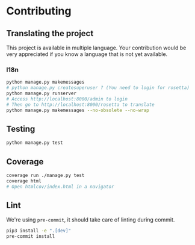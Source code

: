 # Contributing

## Translating the project

This project is available in multiple language. Your contribution would be very
appreciated if you know a language that is not yet available.

### I18n

```bash
python manage.py makemessages
# python manage.py createsuperuser ? (You need to login for rosetta)
python manage.py runserver
# Access http://localhost:8000/admin to login
# Then go to http://localhost:8000/rosetta to translate
python manage.py makemessages --no-obsolete --no-wrap
```

## Testing

```bash
python manage.py test
```

## Coverage

```bash
coverage run ./manage.py test
coverage html
# Open htmlcov/index.html in a navigator
```

## Lint

We're using `pre-commit`, it should take care of linting during commit.

```bash
pip3 install -e ".[dev]"
pre-commit install
```
